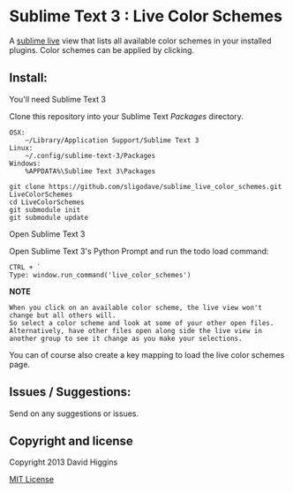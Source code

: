 Sublime Text 3 : Live Color Schemes
==========================

A [sublime live](https://github.com/sligodave/sublime_live) view that lists all available color schemes in your installed plugins.
Color schemes can be applied by clicking.

## Install:

You'll need Sublime Text 3

Clone this repository into your Sublime Text *Packages* directory.

    OSX:
        ~/Library/Application Support/Sublime Text 3
    Linux:
        ~/.config/sublime-text-3/Packages
    Windows:
        %APPDATA%\Sublime Text 3\Packages

    git clone https://github.com/sligodave/sublime_live_color_schemes.git LiveColorSchemes
    cd LiveColorSchemes
    git submodule init
    git submodule update

Open Sublime Text 3

Open Sublime Text 3's Python Prompt and run the todo load command:

    CTRL + `
    Type: window.run_command('live_color_schemes')

**NOTE**

    When you click on an available color scheme, the live view won't change but all others will.
    So select a color scheme and look at some of your other open files.
    Alternatively, have other files open along side the live view in another group to see it change as you make your selections.

You can of course also create a key mapping to load the live color schemes page.

## Issues / Suggestions:

Send on any suggestions or issues.

## Copyright and license
Copyright 2013 David Higgins

[MIT License](LICENSE)
